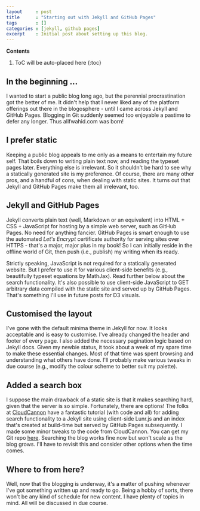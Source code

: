 ```yaml
---
layout     : post
title      : "Starting out with Jekyll and GitHub Pages"
tags       : []
categories : [jekyll, github pages]
excerpt    : Initial post about setting up this blog.
---
```


**Contents**
1. ToC will be auto-placed here
{:toc}


## In the beginning ...

I wanted to start a public blog long ago, but the perennial procrastination got
the better of me. It didn't help that I never liked any of the platform
offerings out there in the blogosphere - until I came across Jekyll and GitHub
Pages. Blogging in Git suddenly seemed too enjoyable a pastime to defer any
longer. Thus alifwahid.com was born!


## I prefer static

Keeping a public blog appeals to me only as a means to entertain my future
self. That boils down to writing plain text now, and reading the typeset pages
later. Everything else is irrelevant. So it shouldn't be hard to see why a
statically generated site is my preference. Of course, there are many other
pros, and a handful of cons, when dealing with static sites. It turns out that
Jekyll and GitHub Pages make them all irrelevant, too.


## Jekyll and GitHub Pages

Jekyll converts plain text (well, Markdown or an equivalent) into HTML + CSS +
JavaScript for hosting by a simple web server, such as GitHub Pages. No need
for anything fancier. GitHub Pages is smart enough to use the automated *Let's
Encrypt* certificate authority for serving sites over HTTPS - that's a major,
major plus in my book! So I can initially reside in the offline world of Git,
then push (i.e., publish) my writing when its ready.

Strictly speaking, JavaScript is not required for a statically generated
website. But I prefer to use it for various client-side benefits (e.g.,
beautifully typeset equations by MathJax). Read further below about the search
functionality. It's also possible to use client-side JavaScript to GET
arbitrary data compiled with the static site and served up by GitHub
Pages. That's something I'll use in future posts for D3 visuals.


## Customised the layout

I've gone with the default minima theme in Jekyll for now. It looks acceptable
and is easy to customise. I've already changed the header and footer of every
page. I also added the necessary pagination logic based on Jekyll docs. Given
my newbie status, it took about a week of my spare time to make these essential
changes. Most of that time was spent browsing and understanding what others
have done. I'll probably make various tweaks in due course (e.g., modify the
colour scheme to better suit my palette).


## Added a search box

I suppose the main drawback of a static site is that it makes searching hard,
given that the server is so simple. Fortunately, there are options! The folks
at [CloudCannon][cclink] have a fantastic tutorial (with code and all) for
adding search functionality to a Jekyll site using client-side Lunr.js and an
index that's created at build-time but served by GitHub Pages subsequently. I
made some minor tweaks to the code from CloudCannon. You can get my Git repo
[here][ghlink]. Searching the blog works fine now but won't scale as the blog
grows. I'll have to revisit this and consider other options when the time
comes.


## Where to from here?

Well, now that the blogging is underway, it's a matter of pushing whenever I've
got something written up and ready to go. Being a hobby of sorts, there won't
be any kind of schedule for new content. I have plenty of topics in mind. All
will be discussed in due course.


[cclink]: https://learn.cloudcannon.com/jekyll/jekyll-search-using-lunr-js/
[ghlink]: https://github.com/alifwahid/alifwahid.github.io
